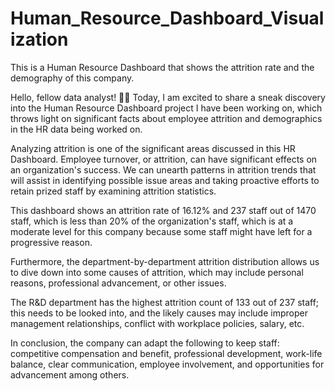 # Human_Resource_Dashboard_Visualization
This is a Human Resource Dashboard that shows the attrition rate and the demography of this company. 

Hello, fellow data analyst! 👋🏼 Today, I am excited to share a sneak discovery into the Human Resource Dashboard project I have been working on, which throws light on significant facts about employee attrition and demographics in the HR data being worked on.

Analyzing attrition is one of the significant areas discussed in this HR Dashboard. Employee turnover, or attrition, can have significant effects on an organization's success. We can unearth patterns in attrition trends that will assist in identifying possible issue areas and taking proactive efforts to retain prized staff by examining attrition statistics.

This dashboard shows an attrition rate of 16.12% and 237 staff out of 1470 staff, which is less than 20% of the organization's staff, which is at a moderate level for this company because some staff might have left for a progressive reason.

Furthermore, the department-by-department attrition distribution allows us to dive down into some causes of attrition, which may include personal reasons, professional advancement, or other issues.

The R&D department has the highest attrition count of 133 out of 237 staff; this needs to be looked into, and the likely causes may include improper management relationships, conflict with workplace policies, salary, etc.

In conclusion, the company can adapt the following to keep staff: competitive compensation and benefit, professional development, work-life balance, clear communication, employee involvement, and opportunities for advancement among others.
